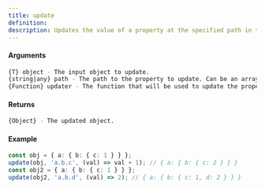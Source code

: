 ```yaml
---
title: update
definition: 
description: Updates the value of a property at the specified path in the provided object using the given updater function.
---
```



#### Arguments


```bash
{T} object - The input object to update.
{string|any} path - The path to the property to update. Can be an array or a string.
{Function} updater - The function that will be used to update the property value.
```


#### Returns


```bash
{Object} - The updated object.
```


#### Example


```ts
const obj = { a: { b: { c: 1 } } };update(obj, 'a.b.c', (val) => val + 1); // { a: { b: { c: 2 } } }const obj2 = { a: { b: { c: 1 } } };update(obj2, 'a.b.d', (val) => 2); // { a: { b: { c: 1, d: 2 } } }
```